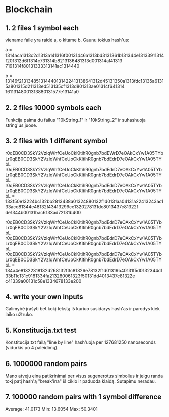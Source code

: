 # Blockchain

## 1. 2 files 1 symbol each

viename faile yra raidė a, o kitame b. Gaunu tokius hash'us:

a = 1314aca1313c2d1313a141316f00131446a1313bd3131361b131344e13133911314f201312d6f1314c731314b8213136481313d001314af41313
7191314f80131333313141ac1314440

b = 13146f213134851314440131422413138641312d45131350a1313fdc13135a61315a801315d211313ed513135cf1313d801313ae01314f641314
16113148001313880131577e13141a0

## 2. 2 files 10000 symbols each

Funkcija paima du failus "10kString_1" ir "10kString_2" ir suhashuoja string'us juose.

## 3. 2 files with 1 different symbol

r0qEB0CD3SkY2VzIqWhfCeUoCkKltihR0gnb7bdEWrD7eOAkCxYw1A05TYbLr0qEB0CD3SkY2VzIqWhfCeUoCkKltihR0gnb7bdEdrD7eOAkCxYw1A05TYbL
r0qEB0CD3SkY2VzIqWhfCeUoCkKltihR0gnb7bdEdrD7eOAkCxYw1A05TYbLr0qEB0CD3SkY2VzIqWhfCeUoCkKltihR0gnb7bdEdrD7eOAkCxYw1A05TYbL
r0qEB0CD3SkY2VzIqWhfCeUoCkKltihR0gnb7bdEdrD7eOAkCxYw1A05TYbLr0qEB0CD3SkY2VzIqWhfCeUoCkKltihR0gnb7bdEdrD7eOAkCxYw1A05TYbL
 = 133f50e13224bc132bb2813438a01324880132f1d0131aa04131a22413243ac133acd81344e48132f43413299ce1320278131dc8013437c81322f
de1344b00131bac6133ad72131b400

r0qEB0CD3SkY2VzIqWhfCeUoCkKltihR0gnb7bdEdrD7eOAkCxYw1A05TYbLr0qEB0CD3SkY2VzIqWhfCeUoCkKltihR0gnb7bdEdrD7eOAkCxYw1A05TYbL
r0qEB0CD3SkY2VzIqWhfCeUoCkKltihR0gnb7bdEdrD7eOAkCxYw1A05TYbLr0qEB0CD3SkY2VzIqWhfCeUoCkKltihR0gnb7bdEdrD7eOAkCxYw1A05TYbL
r0qEB0CD3SkY2VzIqWhfCeUoCkKltihR0gnb7bdEdrD7eOAkCxYw1A05TYbLr0qEB0CD3SkY2VzIqWhfCeUoCkKltihR0gnb7bdEdrD7eOAkCxYw1A05TYbL
 = 134a4e81322318132d268132f3c81326e78132f1d01319b40131f5d0132344c133b11c131c9181334fa213280061323f50131dd4013437c81322e
c41339a00131c58e1334678133e200

## 4. write your own inputs

Galimybė įrašyti bet kokį tekstą iš kuriuo susidarys hash'as ir parodys kiek laiko užtruko.

## 5. Konstitucija.txt test

Konstitucija.txt failą "line by line" hash'uoja per 127681250 nanoseconds (vidurkis po 4 paleidimų).

## 6. 1000000 random pairs

Mano atveju eina patikrinimai per visus sugenerotus simbolius ir jeigu randa tokį patį hash'ą "break'ina" iš ciklo ir paduoda klaidą. Sutapimu neradau.

## 7. 100000 random pairs with 1 symbol difference

Average: 41.0173
Min: 13.6054
Max: 50.3401